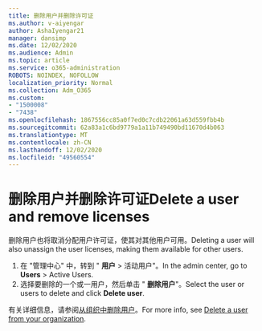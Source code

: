 ```yaml
---
title: 删除用户并删除许可证
ms.author: v-aiyengar
author: AshaIyengar21
manager: dansimp
ms.date: 12/02/2020
ms.audience: Admin
ms.topic: article
ms.service: o365-administration
ROBOTS: NOINDEX, NOFOLLOW
localization_priority: Normal
ms.collection: Adm_O365
ms.custom:
- "1500008"
- "7438"
ms.openlocfilehash: 1867556cc85a0f7ed0c7cdb22061a63d559fbb4b
ms.sourcegitcommit: 62a83a1c6bd9779a1a11b749490bd11670d4b063
ms.translationtype: MT
ms.contentlocale: zh-CN
ms.lasthandoff: 12/02/2020
ms.locfileid: "49560554"
---
```

# <a name="delete-a-user-and-remove-licenses"></a><span data-ttu-id="06b76-102">删除用户并删除许可证</span><span class="sxs-lookup"><span data-stu-id="06b76-102">Delete a user and remove licenses</span></span>

<span data-ttu-id="06b76-103">删除用户也将取消分配用户许可证，使其对其他用户可用。</span><span class="sxs-lookup"><span data-stu-id="06b76-103">Deleting a user will also unassign the user licenses, making them available for other users.</span></span> 
1. <span data-ttu-id="06b76-104">在 "管理中心" 中，转到 " **用户** > 活动用户"。</span><span class="sxs-lookup"><span data-stu-id="06b76-104">In the admin center, go to **Users** > Active Users.</span></span>
1. <span data-ttu-id="06b76-105">选择要删除的一个或一用户，然后单击 " **删除用户**"。</span><span class="sxs-lookup"><span data-stu-id="06b76-105">Select the user or users to delete and click **Delete user**.</span></span>

<span data-ttu-id="06b76-106">有关详细信息，请参阅[从组织中删除用户](https://docs.microsoft.com/microsoft-365/admin/add-users/delete-a-user)。</span><span class="sxs-lookup"><span data-stu-id="06b76-106">For more info, see [Delete a user from your organization](https://docs.microsoft.com/microsoft-365/admin/add-users/delete-a-user).</span></span> 